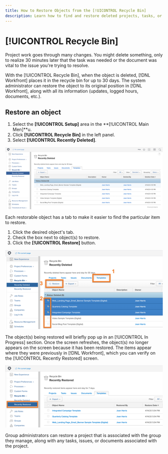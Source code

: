 ```yaml
---
title: How to Restore Objects from the [!UICONTROL Recycle Bin]
description: Learn how to find and restore deleted projects, tasks, or issues from the [!UICONTROL Recycle Bin] in [!DNL Adobe Workfront].
---
```


# [!UICONTROL Recycle Bin]

Project work goes through many changes. You might delete something, only to realize 30 minutes later that the task was needed or the document was vital to the issue you're trying to resolve.

With the [!UICONTROL Recycle Bin], when the object is deleted, [!DNL Workfront] places it in the recycle bin for up to 30 days. The system administrator can restore the object to its original position in [!DNL Workfront], along with all its information (updates, logged hours, documents, etc.).

## Restore an object

1. Select the **[!UICONTROL Setup]** area in the **[!UICONTROL Main Men]**u.
1. Click **[!UICONTROL Recycle Bin]** in the left panel.
1. Select **[!UICONTROL Recently Deleted]**.

![[!UICONTROL Recently Deleted] section of [!UICONTROL Recycle Bin] in [!UICONTROL Setup] area](assets/admin-fund-recycle-bin-1.png)

Each restorable object has a tab to make it easier to find the particular item to restore.

1. Click the desired object's tab.
1. Check the box next to object(s) to restore.
1. Click the **[!UICONTROL Restore]** button.

![Items selected in [!UICONTROL Recycle Bin]](assets/admin-fund-recycle-bin-2.png)

The object(s) being restored will briefly pop up in an [!UICONTROL In Progress] section. Once the screen refreshes, the object(s) no longer appears on the screen because it has been restored. The items appear where they were previously in [!DNL Workfront], which you can verify on the [!UICONTROL Recently Restored] screen.

![[!UICONTROL Recently Restored] section of [!UICONTROL Recycle Bin] in [!UICONTROL Setup] area](assets/admin-fund-recycle-bin-3.png)

Group administrators can restore a project that is associated with the group they manage, along with any tasks, issues, or documents associated with the project.

<!---
learn more URL
Restoring deleted items
Viewing items that have been recently restored
--->
